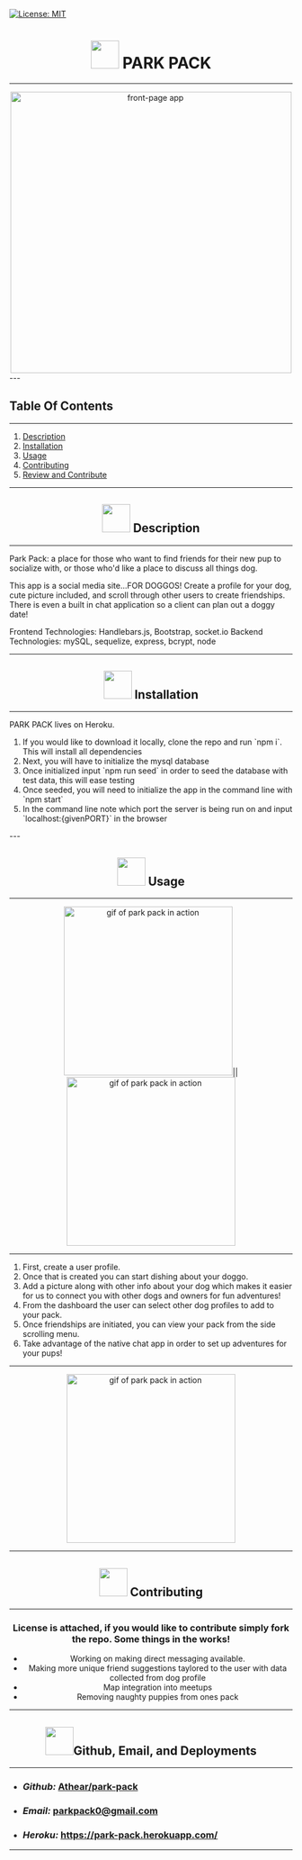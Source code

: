 
   [![License: MIT](https://img.shields.io/badge/License-MIT-yellow.svg)](https://opensource.org/licenses/MIT)



# <div align='center'><img src="public/images/icons/parkpackicon.png" width='50'> **PARK PACK** </div>

--- 
<div align ='center'><img src="public/images/frontpage.png" alt="front-page app" width="500"></div>
--- 

## **Table Of Contents** 

---

1. [Description](#description)
2. [Installation](#installation)
3. [Usage](#usage)
4. [Contributing](#contributing)
5. [Review and Contribute](#github)

--- 


## <div align ='center'> <a name="description"></a><img src="public/images/icons/parkpackicon.png" width='50'> **Description** </div> 

--- 

Park Pack: a place for those who want to find friends for their new pup to socialize with, or those who'd like a place to discuss all things dog. 

This app is a social media site...FOR DOGGOS! Create a profile for your dog, cute picture included, and scroll through other users to create friendships.  There is even a built in chat application so a client can plan out a doggy date!

Frontend Technologies: Handlebars.js, Bootstrap, socket.io
Backend Technologies: mySQL, sequelize, express, bcrypt, node

--- 
 
## <div align ='center'> <a name="installation"></a><img src="public/images/icons/parkpackicon.png" width='50'> **Installation** </div>
--- 
 
PARK PACK lives on Heroku.  <ol>
<li>If you would like to download it locally, clone the repo and run `npm i`.  This will install all dependencies</li>
<li>Next, you will have to initialize the mysql database</li>
<li>Once initialized input `npm run seed` in order to seed the database with test data, this will ease testing</li>
<li>Once seeded, you will need to initialize the app in the command line with `npm start` </li>
<li>In the command line note which port the server is being run on and input `localhost:{givenPORT}` in the browser</li>
</ol>
--- 

## <div align ='center'> <a name="usage"></a><img src="public/images/icons/parkpackicon.png" width='50'> **Usage** </div>
---
<div align='center'><img src="public/images/gitsignin.gif" alt="gif of park pack in action" width="300" height="300">||<img src="public/images/dogprofile.gif" alt="gif of park pack in action" width="300" height="300"></div>

--- 
<ol>
<li>First, create a user profile.</li>
<li>Once that is created you can start dishing about your doggo.</li>
<li>Add a picture along with other info about your dog which makes it easier for us to connect you with other dogs and owners for fun adventures!</li>
<li> From the dashboard the user can select other dog profiles to add to your pack.</li>  
<li>Once friendships are initiated, you can view your pack from the side scrolling menu.</li>
<li>Take advantage of the native chat app in order to set up adventures for your pups!</li>
</ol>

---

<div align='center'><img src="public/images/chatpack.gif" alt="gif of park pack in action" width="300" height="300">

--- 

## <div align ='center'> <a name="contributing"></a><img src="public/images/icons/parkpackicon.png" width='50'> **Contributing** </div>

--- 

### License is attached, if you would like to contribute simply fork the repo.  Some things in the works!
<ul>
   <li>Working on making direct messaging available.</li>
   <li>Making more unique friend suggestions taylored to the user with data collected from dog profile</li>
   <li>Map integration into meetups</li>
   <li>Removing naughty puppies from ones pack</li>
</ul>


--- 

## <div align ='center'> <a name="github"></a> <img src="public/images/icons/parkpackicon.png" width='50'>**Github, Email, and Deployments** </div>

--- 

<div align='left'>
<ul>
   <li>

### _Github:_ [Athear/park-pack](https://github.com/Athear/park-pack)
</li>
<li>

### _Email:_ parkpack0@gmail.com
</li>
<li>

### _Heroku:_ https://park-pack.herokuapp.com/
</li>
</ul>
</div>

---